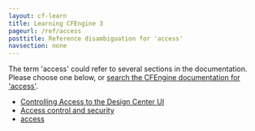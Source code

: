 ```yaml
---
layout: cf-learn
title: Learning CFEngine 3
pageurl: /ref/access
posttitle: Reference disambiguation for 'access'
navsection: none
---
```


The term 'access' could refer to several sections in the documentation. Please choose one below, or
[search the CFEngine documentation for 'access'](http://cfengine.com/docs/3.5/search.html?q=access).

- [Controlling Access to the Design Center UI](http://cfengine.com/docs/3.5/mission-portal-design-center-access-control.html#controlling-access-to-the-design-center-ui)
- [Access control and security](http://cfengine.com/docs/3.5/manuals-design-center-integrating-mission-portal-with-git.html#access-control-and-security)
- [access](http://cfengine.com/docs/3.5/reference-promise-types-access.html#access)
